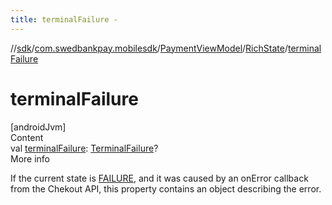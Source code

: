 ```yaml
---
title: terminalFailure -
---
```

//[sdk](../../../../index)/[com.swedbankpay.mobilesdk](../../index)/[PaymentViewModel](../index)/[RichState](index)/[terminalFailure](terminal-failure)



# terminalFailure  
[androidJvm]  
Content  
val [terminalFailure](terminal-failure): [TerminalFailure](../../-terminal-failure/index)?  
More info  


If the current state is [FAILURE](../-state/-f-a-i-l-u-r-e/index), and it was caused by an onError callback from the Chekout API, this property contains an object describing the error.

  




